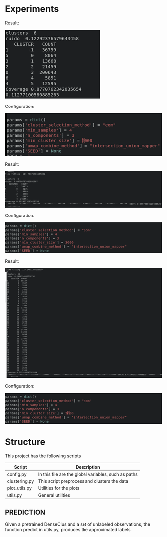 # Experiments

Result:

![img.png](img.png)

Configuration:

![img_1.png](img_1.png)


Result:

![img_2.png](img_2.png)

Configuration:

![img_3.png](img_3.png)


Result:

![img_5.png](img_5.png)

Configuration:

![img_4.png](img_4.png)

# Structure

This project has the following scripts

| Script        | Description                                          |
|---------------|------------------------------------------------------|
| config.py     | In this file are the global variables, such as paths |
| clustering.py | This script preprocess and clusters the data         |
| plot_utils.py | Utilities for the plots                              |
| utils.py      | General utilities                                    |

## PREDICTION

Given a pretrained DenseClus  and a set of unlabeled 
observations, the function predict in utils.py, produces the approximated labels 
